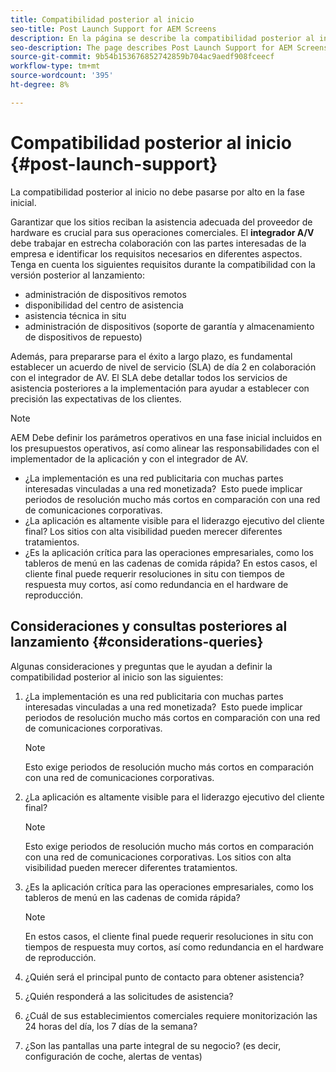 ```yaml
---
title: Compatibilidad posterior al inicio
seo-title: Post Launch Support for AEM Screens
description: En la página se describe la compatibilidad posterior al inicio de la Guía de prácticas recomendadas de AEM Screens
seo-description: The page describes Post Launch Support for AEM Screens Best Practices Guide
source-git-commit: 9b54b153676852742859b704ac9aedf908fceecf
workflow-type: tm+mt
source-wordcount: '395'
ht-degree: 8%

---
```



# Compatibilidad posterior al inicio {#post-launch-support}


La compatibilidad posterior al inicio no debe pasarse por alto en la fase inicial.

Garantizar que los sitios reciban la asistencia adecuada del proveedor de hardware es crucial para sus operaciones comerciales. El **integrador A/V** debe trabajar en estrecha colaboración con las partes interesadas de la empresa e identificar los requisitos necesarios en diferentes aspectos.
Tenga en cuenta los siguientes requisitos durante la compatibilidad con la versión posterior al lanzamiento:

* administración de dispositivos remotos
* disponibilidad del centro de asistencia
* asistencia técnica in situ
* administración de dispositivos (soporte de garantía y almacenamiento de dispositivos de repuesto)

Además, para prepararse para el éxito a largo plazo, es fundamental establecer un acuerdo de nivel de servicio (SLA) de día 2 en colaboración con el integrador de AV. El SLA debe detallar todos los servicios de asistencia posteriores a la implementación para ayudar a establecer con precisión las expectativas de los clientes.

>[!NOTE]
>
>AEM Debe definir los parámetros operativos en una fase inicial incluidos en los presupuestos operativos, así como alinear las responsabilidades con el implementador de la aplicación y con el integrador de AV.
>
>* ¿La implementación es una red publicitaria con muchas partes interesadas vinculadas a una red monetizada?  Esto puede implicar periodos de resolución mucho más cortos en comparación con una red de comunicaciones corporativas.
>* ¿La aplicación es altamente visible para el liderazgo ejecutivo del cliente final? Los sitios con alta visibilidad pueden merecer diferentes tratamientos.
>* ¿Es la aplicación crítica para las operaciones empresariales, como los tableros de menú en las cadenas de comida rápida? En estos casos, el cliente final puede requerir resoluciones in situ con tiempos de respuesta muy cortos, así como redundancia en el hardware de reproducción.


## Consideraciones y consultas posteriores al lanzamiento {#considerations-queries}

Algunas consideraciones y preguntas que le ayudan a definir la compatibilidad posterior al inicio son las siguientes:

1. ¿La implementación es una red publicitaria con muchas partes interesadas vinculadas a una red monetizada?  Esto puede implicar periodos de resolución mucho más cortos en comparación con una red de comunicaciones corporativas.
 
   >[!NOTE]
   >
   > Esto exige periodos de resolución mucho más cortos en comparación con una red de comunicaciones corporativas.

1. ¿La aplicación es altamente visible para el liderazgo ejecutivo del cliente final?

   >[!NOTE]
   >
   > Esto exige periodos de resolución mucho más cortos en comparación con una red de comunicaciones corporativas. Los sitios con alta visibilidad pueden merecer diferentes tratamientos.

1. ¿Es la aplicación crítica para las operaciones empresariales, como los tableros de menú en las cadenas de comida rápida?

   >[!NOTE]
   >
   > En estos casos, el cliente final puede requerir resoluciones in situ con tiempos de respuesta muy cortos, así como redundancia en el hardware de reproducción.

1. ¿Quién será el principal punto de contacto para obtener asistencia?

1. ¿Quién responderá a las solicitudes de asistencia?

1. ¿Cuál de sus establecimientos comerciales requiere monitorización las 24 horas del día, los 7 días de la semana?

1. ¿Son las pantallas una parte integral de su negocio? (es decir, configuración de coche, alertas de ventas)
